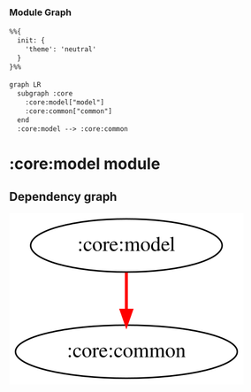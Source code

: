 ### Module Graph

```mermaid
%%{
  init: {
    'theme': 'neutral'
  }
}%%

graph LR
  subgraph :core
    :core:model["model"]
    :core:common["common"]
  end
  :core:model --> :core:common
```
# :core:model module
## Dependency graph
![Dependency graph](../../docs/images/graphs-kmp/dep_graph_core_model.svg)
